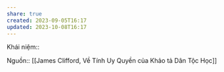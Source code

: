 ```yaml
---
share: true
created: 2023-09-05T16:17
updated: 2023-10-08T16:17
---
```

Khái niệm:: 

Nguồn:: [[James Clifford, Về Tính Uy Quyền của Khảo tả Dân Tộc Học]]
